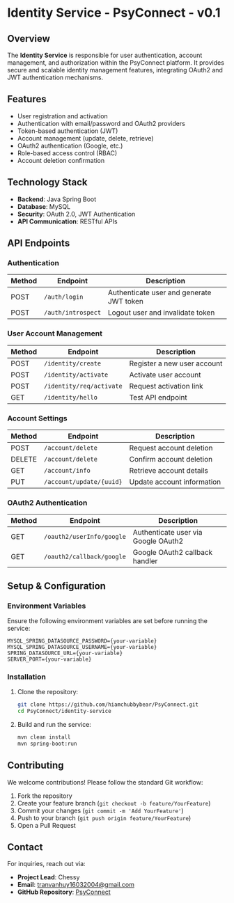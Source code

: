 # Identity Service - PsyConnect - v0.1

## Overview
The **Identity Service** is responsible for user authentication, account management, and authorization within the PsyConnect platform. It provides secure and scalable identity management features, integrating OAuth2 and JWT authentication mechanisms.

## Features
- User registration and activation
- Authentication with email/password and OAuth2 providers
- Token-based authentication (JWT)
- Account management (update, delete, retrieve)
- OAuth2 authentication (Google, etc.)
- Role-based access control (RBAC)
- Account deletion confirmation

## Technology Stack
- **Backend**: Java Spring Boot
- **Database**: MySQL
- **Security**: OAuth 2.0, JWT Authentication
- **API Communication**: RESTful APIs

## API Endpoints

### Authentication
| Method | Endpoint | Description |
|--------|----------|-------------|
| POST | `/auth/login` | Authenticate user and generate JWT token |
| POST | `/auth/introspect` | Logout user and invalidate token |

### User Account Management
| Method | Endpoint | Description |
|--------|----------|-------------|
| POST | `/identity/create` | Register a new user account |
| POST | `/identity/activate` | Activate user account |
| POST | `/identity/req/activate` | Request activation link |
| GET | `/identity/hello` | Test API endpoint |

### Account Settings
| Method | Endpoint | Description |
|--------|----------|-------------|
| POST | `/account/delete` | Request account deletion |
| DELETE | `/account/delete` | Confirm account deletion |
| GET | `/account/info` | Retrieve account details |
| PUT | `/account/update/{uuid}` | Update account information |

### OAuth2 Authentication
| Method | Endpoint | Description |
|--------|----------|-------------|
| GET | `/oauth2/userInfo/google` | Authenticate user via Google OAuth2 |
| GET | `/oauth2/callback/google` | Google OAuth2 callback handler |

## Setup & Configuration
### Environment Variables
Ensure the following environment variables are set before running the service:
```env
MYSQL_SPRING_DATASOURCE_PASSWORD={your-variable}
MYSQL_SPRING_DATASOURCE_USERNAME={your-variable}
SPRING_DATASOURCE_URL={your-variable}
SERVER_PORT={your-variable}
```

### Installation
1. Clone the repository:
   ```bash
   git clone https://github.com/hiamchubbybear/PsyConnect.git
   cd PsyConnect/identity-service
   ```
2. Build and run the service:
   ```bash
   mvn clean install
   mvn spring-boot:run
   ```

## Contributing
We welcome contributions! Please follow the standard Git workflow:
1. Fork the repository
2. Create your feature branch (`git checkout -b feature/YourFeature`)
3. Commit your changes (`git commit -m 'Add YourFeature'`)
4. Push to your branch (`git push origin feature/YourFeature`)
5. Open a Pull Request

## Contact
For inquiries, reach out via:
- **Project Lead**: Chessy
- **Email**: [tranvanhuy16032004@gmail.com](mailto:tranvanhuy16032004@gmail.com)
- **GitHub Repository**: [PsyConnect](https://github.com/hiamchubbybear/PsyConnect)